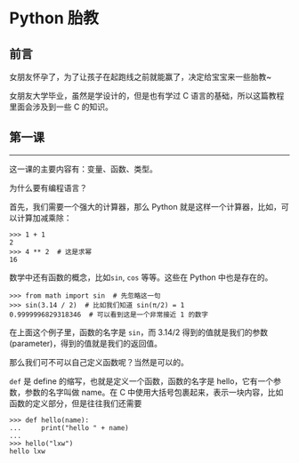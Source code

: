 # Python 胎教

<!--
ID: 84206c1b-575d-432f-9f12-f2f3f822858b
Status: draft
Date: 2017-05-30T11:46:00
Modified: 2020-05-16T12:01:11
wp_id: 394
-->

## 前言

女朋友怀孕了，为了让孩子在起跑线之前就能赢了，决定给宝宝来一些胎教~

女朋友大学毕业，虽然是学设计的，但是也有学过 C 语言的基础，所以这篇教程里面会涉及到一些 C 的知识。

## 第一课
------

这一课的主要内容有：变量、函数、类型。

为什么要有编程语言？

首先，我们需要一个强大的计算器，那么 Python 就是这样一个计算器，比如，可以计算加减乘除：

```
>>> 1 + 1
2
>>> 4 ** 2  # 这是求幂
16
```

数学中还有函数的概念，比如`sin`, `cos` 等等。这些在 Python 中也是存在的。

```
>>> from math import sin  # 先忽略这一句
>>> sin(3.14 / 2)  # 比如我们知道 sin(π/2) = 1
0.9999996829318346  # 可以看到这是一个非常接近 1 的数字
```

在上面这个例子里，函数的名字是 `sin`，而 3.14/2 得到的值就是我们的参数(parameter)，得到的值就是我们的返回值。

那么我们可不可以自己定义函数呢？当然是可以的。

`def` 是 define 的缩写，也就是定义一个函数，函数的名字是 hello，它有一个参数，参数的名字叫做 name。在 C 中使用大括号包裹起来，表示一块内容，比如函数的定义部分，但是往往我们还需要

```
>>> def hello(name):
...     print("hello " + name)
...
>>> hello("lxw")
hello lxw
```